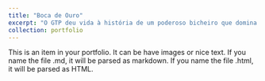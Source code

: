 ```yaml
---
title: "Boca de Ouro"
excerpt: "O GTP deu vida à história de um poderoso bicheiro que domina a contravenção no bairro de Madureira no Rio de Janeiro. Short description of portfolio item number 1<br/><img src='/images/Boca.jpg'>"
collection: portfolio
---
```


This is an item in your portfolio. It can be have images or nice text. If you name the file .md, it will be parsed as markdown. If you name the file .html, it will be parsed as HTML. 

